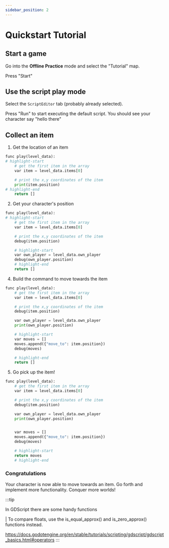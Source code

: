 ```yaml
---
sidebar_position: 2
---
```


# Quickstart Tutorial

## Start a game

Go into the **Offline Practice** mode and select the "Tutorial" map.

Press "Start"

## Use the script play mode

Select the `ScriptEditor` tab (probably already selected).

Press "Run" to start executing the default script. You should see your character say "hello there"

## Collect an item

1. Get the location of an item

```python
func play(level_data):
# highlight-start
	# get the first item in the array
	var item = level_data.items[0]

	# print the x,y coordinates of the item
	print(item.position)
# highlight-end
	return []
```

2. Get your character's position

```python
func play(level_data):
# highlight-start
	# get the first item in the array
	var item = level_data.items[0]

	# print the x,y coordinates of the item
	debug(item.position)

	# highlight-start
	var own_player = level_data.own_player
	debug(own_player.position)
	# highlight-end
	return []
```

4. Build the command to move towards the item

```python
func play(level_data):
	# get the first item in the array
	var item = level_data.items[0]

	# print the x,y coordinates of the item
	debug(item.position)

	var own_player = level_data.own_player
	print(own_player.position)

	# highlight-start
	var moves = []
	moves.append({"move_to": item.position})
	debug(moves)

	# highlight-end
	return []
```

5. Go pick up the item!

```python
func play(level_data):
	# get the first item in the array
	var item = level_data.items[0]

	# print the x,y coordinates of the item
	debug(item.position)

	var own_player = level_data.own_player
	print(own_player.position)


	var moves = []
	moves.append({"move_to": item.position})
	debug(moves)

	# highlight-start
	return moves
	# highlight-end
```

### Congratulations

Your character is now able to move towards an item. Go forth and implement more functionality. Conquer more worlds!

:::tip

In GDScript there are some handy functions

| To compare floats, use the is_equal_approx() and is_zero_approx() functions instead.

https://docs.godotengine.org/en/stable/tutorials/scripting/gdscript/gdscript_basics.html#operators
:::

